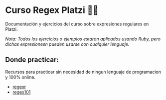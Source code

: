 # Curso Regex Platzi :wrench::page_facing_up:

Documentación y ejercicios del curso sobre expresiones regulares en Platzi.

*Nota: Todos los ejercicios o ejemplos estaran aplicados usando Ruby, pero dichas expresionesn pueden usarse con cualquier lenguaje.*

## Donde practicar:

Recursos para practicar sin necesidad de ningun lenguaje de programacion y 100% online.
- [regexr](https://regexr.com/)
- [regex101](https://regex101.com/)


